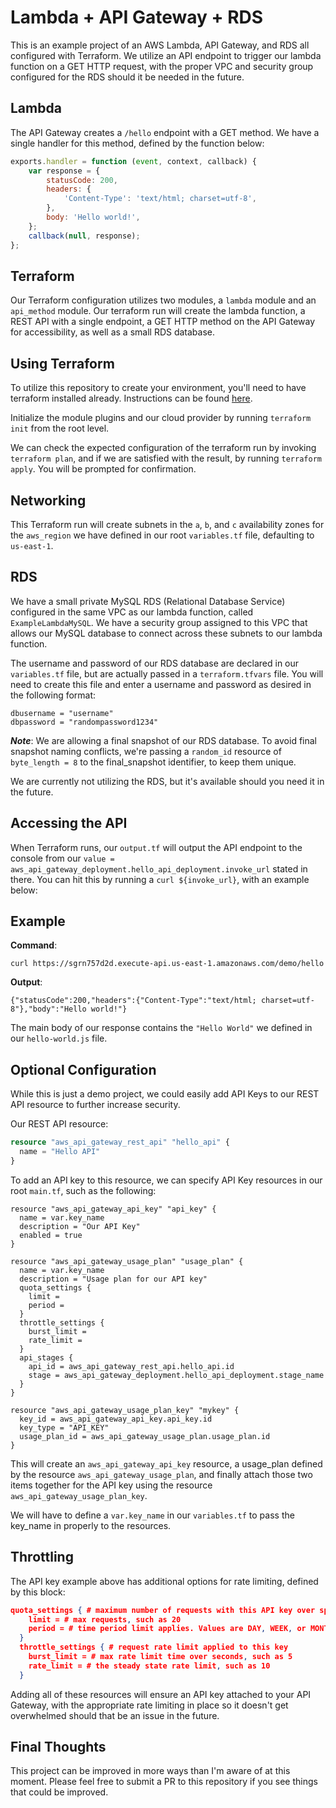 # Lambda + API Gateway + RDS

This is an example project of an AWS Lambda, API Gateway, and RDS all configured with Terraform. We utilize an API endpoint to trigger our lambda function on a GET HTTP request, with the proper VPC and security group configured for the RDS should it be needed in the future.

## Lambda

The API Gateway creates a `/hello` endpoint with a GET method. We have a single handler for this method, defined by the function below:
```js
exports.handler = function (event, context, callback) {
    var response = {
        statusCode: 200,
        headers: {
            'Content-Type': 'text/html; charset=utf-8',
        },
        body: 'Hello world!',
    };
    callback(null, response);
};
```

## Terraform
Our Terraform configuration utilizes two modules, a `lambda` module and an `api_method` module. Our terraform run will create the lambda function, a REST API with a single endpoint, a GET HTTP method on the API Gateway for accessibility, as well as a small RDS database.

## Using Terraform
To utilize this repository to create your environment, you'll need to have terraform installed already. Instructions can be found [here](https://learn.hashicorp.com/tutorials/terraform/install-cli).

Initialize the module plugins and our cloud provider by running `terraform init` from the root level.

We can check the expected configuration of the terraform run by invoking `terraform plan`, and if we are satisfied with the result, by running `terraform apply`. You will be prompted for confirmation.

## Networking
This Terraform run will create subnets in the `a`, `b`, and `c` availability zones for the `aws_region` we have defined in our root `variables.tf` file, defaulting to `us-east-1`. 

## RDS
We have a small private MySQL RDS (Relational Database Service) configured in the same VPC as our lambda function, called `ExampleLambdaMySQL`. We have a security group assigned to this VPC that allows our MySQL database to connect across these subnets to our lambda function.

The username and password of our RDS database are declared in our `variables.tf` file, but are actually passed in a `terraform.tfvars` file. You will need to create this file and enter a username and password as desired in the following format:

```
dbusername = "username"
dbpassword = "randompassword1234"
```

**_Note_**: We are allowing a final snapshot of our RDS database. To avoid final snapshot naming conflicts, we're passing a `random_id` resource of `byte_length = 8` to the final_snapshot identifier, to keep them unique.

We are currently not utilizing the RDS, but it's available should you need it in the future.

## Accessing the API
When Terraform runs, our `output.tf` will output the API endpoint to the console from our `value = aws_api_gateway_deployment.hello_api_deployment.invoke_url` stated in there. You can hit this by running a `curl ${invoke_url}`, with an example below:

## Example

**Command**: 
```
curl https://sgrn757d2d.execute-api.us-east-1.amazonaws.com/demo/hello
```

**Output**: 
```
{"statusCode":200,"headers":{"Content-Type":"text/html; charset=utf-8"},"body":"Hello world!"}
```

The main body of our response contains the `"Hello World"` we defined in our `hello-world.js` file.

## Optional Configuration
While this is just a demo project, we could easily add API Keys to our REST API resource to further increase security.


Our REST API resource:
```terraform
resource "aws_api_gateway_rest_api" "hello_api" {
  name = "Hello API"
}
```

To add an API key to this resource, we can specify API Key resources in our root `main.tf`, such as the following:

```
resource "aws_api_gateway_api_key" "api_key" {
  name = var.key_name
  description = "Our API Key"
  enabled = true
}

resource "aws_api_gateway_usage_plan" "usage_plan" {
  name = var.key_name
  description = "Usage plan for our API key"
  quota_settings { 
    limit = 
    period = 
  }
  throttle_settings {
    burst_limit = 
    rate_limit = 
  }
  api_stages {
    api_id = aws_api_gateway_rest_api.hello_api.id
    stage = aws_api_gateway_deployment.hello_api_deployment.stage_name
  }
}

resource "aws_api_gateway_usage_plan_key" "mykey" {
  key_id = aws_api_gateway_api_key.api_key.id
  key_type = "API_KEY"
  usage_plan_id = aws_api_gateway_usage_plan.usage_plan.id
}
```

This will create an `aws_api_gateway_api_key` resource, a usage_plan defined by the resource `aws_api_gateway_usage_plan`, and finally attach those two items together for the API key using the resource `aws_api_gateway_usage_plan_key`.

We will have to define a `var.key_name` in our `variables.tf` to pass the key_name in properly to the resources.

## Throttling
The API key example above has additional options for rate limiting, defined by this block:
```json
quota_settings { # maximum number of requests with this API key over specifid time interval
    limit = # max requests, such as 20
    period = # time period limit applies. Values are DAY, WEEK, or MONTH
  }
  throttle_settings { # request rate limit applied to this key
    burst_limit = # max rate limit time over seconds, such as 5
    rate_limit = # the steady state rate limit, such as 10
  }
```

Adding all of these resources will ensure an API key attached to your API Gateway, with the appropriate rate limiting in place so it doesn't get overwhelmed should that be an issue in the future.

## Final Thoughts
This project can be improved in more ways than I'm aware of at this moment. Please feel free to submit a PR to this repository if you see things that could be improved.


